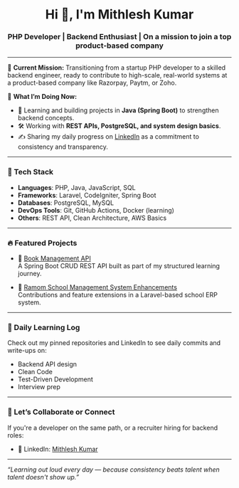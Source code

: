 <h1 align="center">Hi 👋, I'm Mithlesh Kumar</h1>
<h3 align="center">PHP Developer | Backend Enthusiast | On a mission to join a top product-based company</h3>

---

🚀 **Current Mission:**
Transitioning from a startup PHP developer to a skilled backend engineer, ready to contribute to high-scale, real-world systems at a product-based company like Razorpay, Paytm, or Zoho.

🧩 **What I’m Doing Now:**
- 🌱 Learning and building projects in **Java (Spring Boot)** to strengthen backend concepts.
- 🛠️ Working with **REST APIs, PostgreSQL, and system design basics**.
- ✍️ Sharing my daily progress on [LinkedIn](https://www.linkedin.com/in/mithlesh-12/) as a commitment to consistency and transparency.

---

### 🧰 Tech Stack
- **Languages**: PHP, Java, JavaScript, SQL
- **Frameworks**: Laravel, CodeIgniter, Spring Boot
- **Databases**: PostgreSQL, MySQL
- **DevOps Tools**: Git, GitHub Actions, Docker (learning)
- **Others**: REST API, Clean Architecture, AWS Basics

---

### 🔥 Featured Projects

- 📘 [Book Management API](https://github.com/techiemithlesh/bookmangment)  
  A Spring Boot CRUD REST API built as part of my structured learning journey.

- 🏫 [Ramom School Management System Enhancements](https://github.com/techiemithlesh)  
  Contributions and feature extensions in a Laravel-based school ERP system.

---

### 📅 Daily Learning Log

Check out my pinned repositories and LinkedIn to see daily commits and write-ups on:
- Backend API design
- Clean Code
- Test-Driven Development
- Interview prep

---

### 🤝 Let’s Collaborate or Connect

If you're a developer on the same path, or a recruiter hiring for backend roles:
- 💬 LinkedIn: [Mithlesh Kumar](https://www.linkedin.com/in/mithlesh-12/)

---

_“Learning out loud every day — because consistency beats talent when talent doesn't show up.”_
